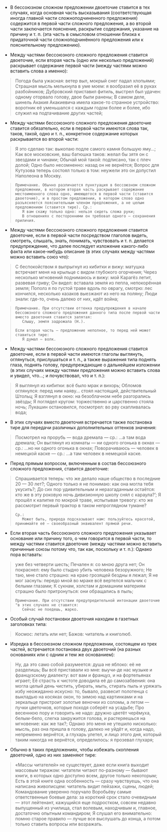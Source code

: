 - В бессоюзном сложном предложении двоеточие ставится в тех случаях, когда основная часть высказывания (соответствующая иногда главной части сложноподчиненного предложения) содержится в первой части сложного предложения, а во второй части заключается пояснение, раскрытие содержания, указание на причину и т. п. (эта часть в смысловом отношении близка к придаточной части сложноподчинённого предложения или к пояснительному предложению).

- Между частями бессоюзного сложного предложения ставится двоеточие, если вторая часть (одно или несколько предложений) раскрывает содержание первой части (между частями можно вставить слова а именно):
> Погода была ужасная: ветер выл, мокрый снег падал хлопьями;
> Страшная мысль мелькнула в уме моем: я вообразил её в руках разбойников;
> Дубровский приставил фитиль, выстрел был удачен: одному оторвало голову, двое были ранены;
> В самом деле, шинель Акакия Акакиевича имела какое-то странное устройство: воротник её уменьшался с каждым годом более и более, ибо служил на подтачивание других частей;

- Между частями бессоюзного сложного предложения двоеточие ставится обязательно, если в первой части имеются слова так, таков, такой, одно и т. п., конкретное содержание которых раскрывается во второй части:
> Я это сделаю так: выкопаю подле самого камня большую яму…;
> Как все московские, ваш батюшка таков: желал бы зятя он с звездами и чинами;
> Обычай мой такой: подписано, так с плеч долой;
> Одно было несомненно: назад он не вернётся;
> Вопрос для Кутузова теперь состоял только в том: неужели это он допустил Наполеона в Москву.

>
>     Примечание. Обычно различается пунктуация в бессоюзном сложном предложении, в котором вторая часть раскрывает содержание местоименного слова одно, имеющегося в первой части (ставится двоеточие), и в простом предложении, в котором слово одно разъясняется пояснительным членом предложения, а не целым предложением (ставится тире). Ср.:
>        Я вам скажу только одно: нельзя сидеть сложа руки;
>        В отношениях с посторонними он требовал одного — сохранения приличия.
>

- Между частями бессоюзного сложного предложения ставится двоеточие, если в первой части посредством глаголов видеть, смотреть, слышать, знать, понимать, чувствовать и т. п. делается предупреждение, что далее последует изложение какого-либо факта или какое-нибудь описание (в этих случаях между частями можно вставить союз что):
> С беспокойством я выпрыгнул из кибитки и вижу: матушка встречает меня на крыльце с видом глубокого огорчения;
> Через несколько мгновений поднимаюсь и вижу: мой Карагёз летит, развевая гриву;
> Он видел: вставала земля из пепла, непокорённая земля;
> Пополз я по густой траве вдоль по оврагу, смотрю: лес кончился, несколько казаков выезжают из него на поляну;
> Люди знали: где-то, очень далеко от них, идёт война;

>
>     Примечание. При отсутствии оттенка предупреждения в начале бессоюзного сложного предложения данного типа после первой части вместо двоеточия ставится запятая:
>        Слышу, земля задрожала (Н.).
>
>     Если вторая часть — предложение неполное, то перед ней может ставиться тире:
>        Я думал — волк.
>

- Между частями бессоюзного сложного предложения ставится двоеточие, если в первой части имеются глаголы выглянуть, оглянуться, прислушаться и т. п., а также выражения типа поднять глаза, поднять голову, предупреждающие о дальнейшем изложении (в этих случаях между частями предложения можно вставить слова и увидел, что…; и почувствовал, что и т. п.):
> Я выглянул из кибитки: всё было мрак и вихорь;
> Обломов оглянулся: перед ним наяву… стоял настоящий, действительный Штольц;
> Я взглянул в окно: на безоблачном небе разгорались звёзды;
> Я поглядел кругом: торжественно и царственно стояла ночь;
> Лукашин остановился, посмотрел: во рву скапливалась вода;

- В этих случаях вместо двоеточия встречается также постановка тире для передачи различных дополнительных оттенков значения:
> Посмотрел на прорубь — вода дремала — ср.: …а там вода дремала;
> Он выглянул из комнаты — ни одного огонька в окнах — ср.: …но ни одного огонька в окнах;
> Поворачиваюсь — человек в немецкой каске — ср.: …а там человек в немецкой каске.

- Перед прямым вопросом, включенным в состав бессоюзного сложного предложения, ставится двоеточие:
> Спрашивается теперь: что же делало наше общество в последние 20 — 30 лет?;
> Одного только я не понимаю: как она могла тебя укусить?;
> До сих пор удивительным и неразгаданным остаётся: кто же в эту роковую ночь дивизионную школу снял с караула?’;
> Я прошёл к калитке по мокрой траве, испытывая тревогу: кто же рассмотрит первый трактор в таком непроглядном тумане?
>
>     Ср.:
>        Может быть, природа подсказывает нам: пользуйтесь красотой, принимайте её — своеобразный эквивалент прямой речи.
>

- Если вторая часть бессоюзного сложного предложения указывает основание или причину того, о чем говорится в первой части, то между частями ставится двоеточие (между частями можно вставить причинные союзы потому что, так как, поскольку и т. п.): Однако пора вставать:
> уже без четверти шесть;
> Печален я: со мною друга нет;
> Он покраснел: ему было стыдно убить человека безоружного;
> Не таю, мне стало страшно: на краю грозящей бездны я лежал;
> Я не мог заснуть: передо мной во мраке всё вертелся мальчик с белыми глазами;
> К сукнам, холстам и домашним материям страшно было притронуться: они обращались в пыль;
>
>     Примечание. При отсутствии предупредительной интонации двоеточие "в этих случаях не ставится:
>        Сейчас не поедешь, жарко.
>

- Особый случай постановки двоеточия находим в газетных заголовках типа:
> Космос: летать или нет;
> Бажов: читатель и книголюб.

- Изредка в бессоюзном сложном предложении, состоящем из трех частей, встречается постановка двух двоеточий (на разных основаниях или с одним и тем же основанием):
> Ну, да это само собой разумеется: душа не яблоко: её не разделишь;
> Вы всё приставали ко мне: выучи-де нас музыке и французскому диалекту: вот вам и француз, и на фортепьянах играет;
> Её страсть к чистоте доводила её до самозабвения: она могла целый день чистить, убирать, мыть, стирать пыль и уряжать избу неожиданно искусно: то, бывало, развесит полотенца с выкладью на косяках окон, то зимою над картинками и на зеркальце пристроит золотые веночки из соломы, а летом — пучки цветочков, которые походя соберёт на усадьбе;
> Про весеннюю пору и говорить не надо: дружно цветёт черёмуха, белым-бело, слегка закружится голова, и растеряешься на мгновение: как же так?;
> Однако это меня не утешило нисколько: мысль, раз она пришла в голову, далеко не уйдёт и, когда надо, непременно вернётся, а глухарь улетел, и лицо этого дня, который таким никогда не вернётся, определилось: я прозевал глухаря;

- Обычно в таких предложениях, чтобы избежать скопления двоеточий, одно из них заменяют тире:
> «Массы читателей» не существует, даже если книга выходит массовым тиражом: читатели читают по-разному — бывают книги, в которых одно доступно всем, другое только некоторым;
> Есть в этой книге одна особенность — сразу чувствуешь, что она написана живописцем: читатель видит пейзажи, сцены, людей;
> Командование уверенно поручало Воробьёву самые ответственные боевые дела: за короткий срок стало очевидным — этот лейтенант, кажущийся еще подростком, совсем недавно выпущенный из училища, стал волевым, находчивым и, главное, достаточно опытным командиром;
> Я слушал его внимательно: помню старое правило — лучше все выслушать до конца, а потом только ставить вопросы или возражать.
